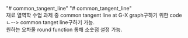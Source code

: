 "# common_tangent_line"
"# common_tangent_line"  
재료 열역학 수업 과제 중 common tangent line at G-X graph구하기 위한 code  
ㄴ--> common tanget line구하기 가능.  
원하는 오차울 round function 통해 소숫점 설정 가능.  
